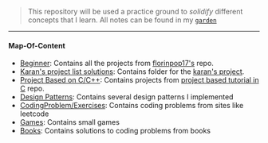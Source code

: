> This repository will be used a practice ground to *solidify* different concepts that I learn. All notes can be found in my [`garden`](https://github.com/kana800/garden)

---

#### Map-Of-Content

- [Beginner](beginner): Contains all the projects from [florinpop17's](https://github.com/florinpop17/app-ideas) repo.
- [Karan's project list solutions](karanprojects): Contains folder for the [karan's project](https://github.com/karan/Projects/).
- [Project Based on C/C++](projectC): Contains projects from [project based tutorial in C](https://github.com/rby90/Project-Based-Tutorials-in-C) repo.
- [Design Patterns](designpatterns): Contains several design patterns I implemented
- [CodingProblem/Exercises](codingproblem): Contains coding problems from sites like leetcode 
- [Games](games): Contains small games
- [Books](books): Contains solutions to coding problems from books

